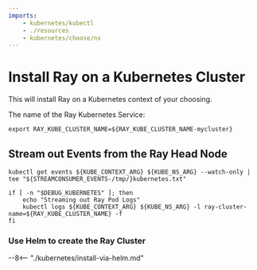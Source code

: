 ```yaml
---
imports:
    - kubernetes/kubectl
    - ./resources
    - kubernetes/choose/ns
---
```


# Install Ray on a Kubernetes Cluster

This will install Ray on a Kubernetes context of your choosing.

The name of the Ray Kubernetes Service:

```shell
export RAY_KUBE_CLUSTER_NAME=${RAY_KUBE_CLUSTER_NAME-mycluster}
```

## Stream out Events from the Ray Head Node

```shell.async
kubectl get events ${KUBE_CONTEXT_ARG} ${KUBE_NS_ARG} --watch-only | tee "${STREAMCONSUMER_EVENTS-/tmp/}kubernetes.txt"
```

```shell.async
if [ -n "$DEBUG_KUBERNETES" ]; then
    echo "Streaming out Ray Pod Logs"
    kubectl logs ${KUBE_CONTEXT_ARG} ${KUBE_NS_ARG} -l ray-cluster-name=${RAY_KUBE_CLUSTER_NAME} -f
fi
```

### Use Helm to create the Ray Cluster

--8<-- "./kubernetes/install-via-helm.md"
